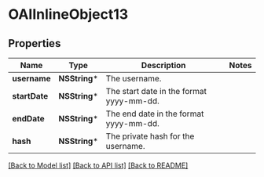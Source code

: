 # OAIInlineObject13

## Properties
Name | Type | Description | Notes
------------ | ------------- | ------------- | -------------
**username** | **NSString*** | The username. | 
**startDate** | **NSString*** | The start date in the format yyyy-mm-dd. | 
**endDate** | **NSString*** | The end date in the format yyyy-mm-dd. | 
**hash** | **NSString*** | The private hash for the username. | 

[[Back to Model list]](../README.md#documentation-for-models) [[Back to API list]](../README.md#documentation-for-api-endpoints) [[Back to README]](../README.md)


